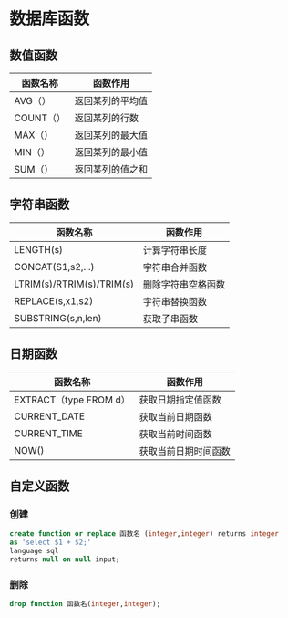 # 数据库函数

## 数值函数

| 函数名称   | 函数作用         |
|------------|------------------|
| AVG（）    | 返回某列的平均值 |
| COUNT（）  | 返回某列的行数   |
| MAX（）    | 返回某列的最大值 |
| MIN（）    | 返回某列的最小值 |
| SUM（）    | 返回某列的值之和 |

## 字符串函数

 | 函数名称                    | 函数作用               |
|-----------------------------|------------------------|
| LENGTH(s)                   | 计算字符串长度         |
| CONCAT(S1,s2,...)           | 字符串合并函数         |
| LTRIM(s)/RTRIM(s)/TRIM(s)   | 删除字符串空格函数     |
| REPLACE(s,x1,s2)            | 字符串替换函数         |
| SUBSTRING(s,n,len)          | 获取子串函数           |

## 日期函数

| 函数名称               | 函数作用               |
|---------------------|---------------------|
| EXTRACT（type FROM d） | 获取日期指定值函数     |
| CURRENT_DATE          | 获取当前日期函数       |
| CURRENT_TIME          | 获取当前时间函数       |
| NOW()                 | 获取当前日期时间函数   |

## 自定义函数

### 创建

```sql
create function or replace 函数名 (integer,integer) returns integer
as 'select $1 + $2;'
language sql
returns null on null input;
```

### 删除

```sql
drop function 函数名(integer,integer);
```
